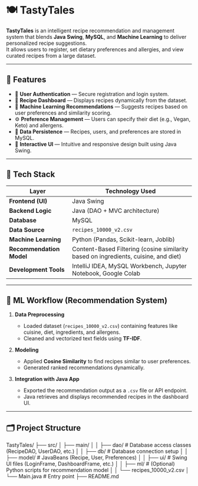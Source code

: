 # 🍽️ TastyTales

**TastyTales** is an intelligent recipe recommendation and management system that blends **Java Swing**, **MySQL**, and **Machine Learning** to deliver personalized recipe suggestions.  
It allows users to register, set dietary preferences and allergies, and view curated recipes from a large dataset.

---

## 🚀 Features

- 👤 **User Authentication** — Secure registration and login system.  
- 🍲 **Recipe Dashboard** — Displays recipes dynamically from the dataset.  
- 🧠 **Machine Learning Recommendations** — Suggests recipes based on user preferences and similarity scoring.  
- ⚙️ **Preference Management** — Users can specify their diet (e.g., Vegan, Keto) and allergens.  
- 🧾 **Data Persistence** — Recipes, users, and preferences are stored in MySQL.  
- 🎨 **Interactive UI** — Intuitive and responsive design built using Java Swing.

---

## 🧩 Tech Stack

| Layer | Technology Used |
|-------|------------------|
| **Frontend (UI)** | Java Swing |
| **Backend Logic** | Java (DAO + MVC architecture) |
| **Database** | MySQL |
| **Data Source** | `recipes_10000_v2.csv` |
| **Machine Learning** | Python (Pandas, Scikit-learn, Joblib) |
| **Recommendation Model** | Content-Based Filtering (cosine similarity based on ingredients, cuisine, and diet) |
| **Development Tools** | IntelliJ IDEA, MySQL Workbench, Jupyter Notebook, Google Colab |

---

## 🧠 ML Workflow (Recommendation System)

1. **Data Preprocessing**  
   - Loaded dataset (`recipes_10000_v2.csv`) containing features like cuisine, diet, ingredients, and allergens.  
   - Cleaned and vectorized text fields using **TF-IDF**.

2. **Modeling**  
   - Applied **Cosine Similarity** to find recipes similar to user preferences.  
   - Generated ranked recommendations dynamically.

3. **Integration with Java App**  
   - Exported the recommendation output as a `.csv` file or API endpoint.  
   - Java retrieves and displays recommended recipes in the dashboard UI.

---

## 🗂️ Project Structure

TastyTales/
├── src/
│ ├── main/
│ │ ├── dao/ # Database access classes (RecipeDAO, UserDAO, etc.)
│ │ ├── db/ # Database connection setup
│ │ ├── model/ # JavaBeans (Recipe, User, Preferences)
│ │ ├── ui/ # Swing UI files (LoginFrame, DashboardFrame, etc.)
│ │ ├── ml/ # (Optional) Python scripts for recommendation model
│ │ └── recipes_10000_v2.csv
│ └── Main.java # Entry point
├── README.md

